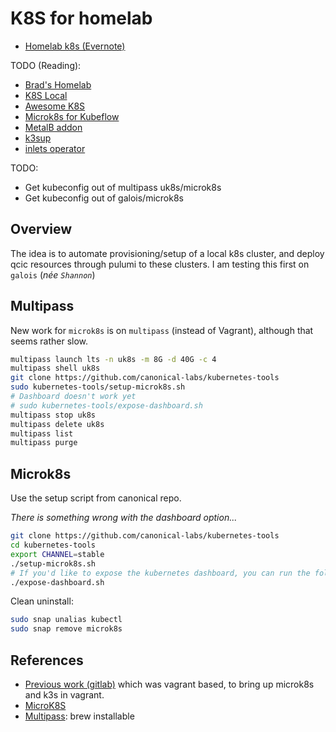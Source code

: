 # K8S for homelab

- [Homelab k8s (Evernote)](https://www.evernote.com/shard/s60/nl/6925909/0f1ce0c5-d777-4b44-9273-cf4f14b496d2/) 

TODO (Reading):

- [Brad's Homelab](https://github.com/bradfitz/homelab/)
- [K8S Local](https://github.com/yogeek/kubernetes-local-development)
- [Awesome K8S](https://ramitsurana.github.io/awesome-kubernetes/)
- [Microk8s for Kubeflow](https://www.kubeflow.org/docs/other-guides/virtual-dev/getting-started-multipass/)
- [MetalB addon](https://metallb.universe.tf/)
- [k3sup](https://blog.alexellis.io/raspberry-pi-homelab-with-k3sup/)
- [inlets operator](https://github.com/inlets/inlets-operator)

TODO:

- Get kubeconfig out of multipass uk8s/microk8s
- Get kubeconfig out of galois/microk8s

## Overview

The idea is to automate provisioning/setup of a local k8s cluster, and deploy qcic resources through pulumi to these clusters. I am testing this first on `galois` (*née `Shannon`*)

## Multipass

New work for `microk8s` is on `multipass` (instead of Vagrant), although that seems rather slow.

```bash
multipass launch lts -n uk8s -m 8G -d 40G -c 4
multipass shell uk8s
git clone https://github.com/canonical-labs/kubernetes-tools
sudo kubernetes-tools/setup-microk8s.sh
# Dashboard doesn't work yet
# sudo kubernetes-tools/expose-dashboard.sh
multipass stop uk8s
multipass delete uk8s
multipass list
multipass purge
```

## Microk8s

Use the setup script from canonical repo.

*There is something wrong with the dashboard option...*

```bash
git clone https://github.com/canonical-labs/kubernetes-tools
cd kubernetes-tools
export CHANNEL=stable
./setup-microk8s.sh
# If you'd like to expose the kubernetes dashboard, you can run the following:
./expose-dashboard.sh
```

Clean uninstall:

```bash
sudo snap unalias kubectl
sudo snap remove microk8s
```

## References

- [Previous work (gitlab)](https://gitlab.com/daneroo/canonical-microk8s-k3s)
  which was vagrant based, to bring up microk8s and k3s in vagrant.
- [MicroK8S](https://microk8s.io/#get-started)
- [Multipass](https://multipass.run/docs): brew installable
